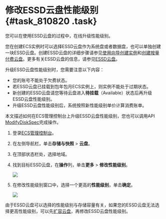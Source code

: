 # 修改ESSD云盘性能级别 {#task_810820 .task}

您可以在使用ESSD云盘的过程中，在线升级性能级别。

您在创建ECS实例时可以选择ESSD云盘作为系统盘或者数据盘，也可以单独创建一块ESSD云盘。创建ESSD云盘的详细步骤请参见[使用向导创建实例](../cn.zh-CN/实例/创建实例/使用向导创建实例.md#)和[创建按量付费云盘](cn.zh-CN/块存储/云盘/创建云盘/创建按量付费云盘.md#)。更多有关ESSD云盘的信息，请参见[ESSD云盘](cn.zh-CN/块存储/云盘/ESSD云盘.md#)。

升级ESSD云盘性能级别时，您需要注意以下内容：

-   您的账号不能处于欠费状态。
-   若ESSD云盘已挂载到包年包月ECS实例上，则实例不能处于过期状态。
-   新创建的ESSD云盘请您等待云盘进入**待挂载**（Available）状态后再升级ESSD云盘性能级别。
-   升级ESSD云盘性能级别后，系统按照新性能级别单价计算消费账单。

本文描述如何在ECS管理控制台上升级ESSD云盘性能级别，您也可以调用API [ModifyDiskSpec](../cn.zh-CN/API参考/块存储/ModifyDiskSpec.md#)完成操作。

1.  登录[ECS管理控制台](https://ecs.console.aliyun.com)。
2.  在左侧导航栏，单击**存储与快照** \> **云盘**。
3.  在顶部状态栏处，选择地域。
4.  找到目标ESSD云盘，在**操作**列，单击**更多** \> **修改性能级别**。 

    ![](http://static-aliyun-doc.oss-cn-hangzhou.aliyuncs.com/assets/img/655586/156644115850139_zh-CN.png)

5.  在修改性能级别窗口中，选择一个更高的**性能级别**，单击**确定**。 

    ![](http://static-aliyun-doc.oss-cn-hangzhou.aliyuncs.com/assets/img/655586/156644115850141_zh-CN.png)


由于ESSD云盘可以选择的性能级别与存储容量有关，如果您的ESSD云盘无法选择更高性能级别，可以先[扩容云盘](cn.zh-CN/块存储/云盘/扩容云盘/扩容概述.md#)，再修改ESSD云盘性能级别。

